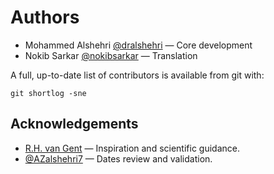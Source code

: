 # Authors

* Mohammed Alshehri [@dralshehri](https://github.com/dralshehri) &mdash; Core development
* Nokib Sarkar [@nokibsarkar](https://github.com/nokibsarkar) &mdash; Translation

A full, up-to-date list of contributors is available from git with:

```shell
git shortlog -sne
```

## Acknowledgements

* [R.H. van Gent](http://www.staff.science.uu.nl/~gent0113) &mdash; Inspiration and scientific guidance.
* [@AZalshehri7](https://github.com/AZalshehri7) &mdash; Dates review and validation.
